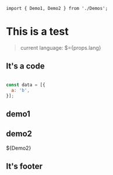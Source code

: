 ```js-precode
import { Demo1, Demo2 } from './Demos';
```

# This is a test

> current language: $={props.lang}

## It's a code
```js

const data = [{
  a: 'b',
}];

```

## demo1

## demo2
${Demo2}

## It's footer
